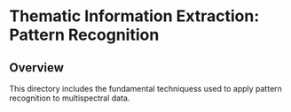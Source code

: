 # Thematic Information Extraction: Pattern Recognition

## Overview
This directory includes the fundamental techniquess used to apply pattern recognition to multispectral data.
